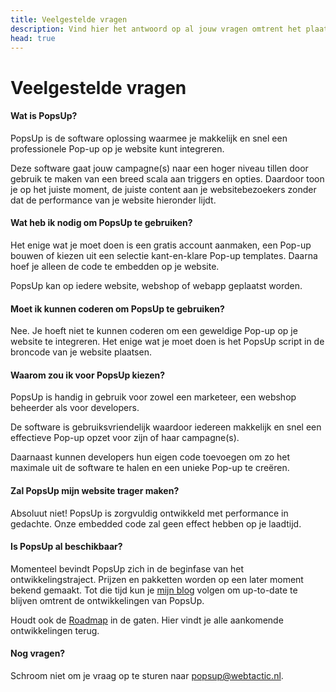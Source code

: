 ```yaml
---
title: Veelgestelde vragen
description: Vind hier het antwoord op al jouw vragen omtrent het plaatsen van een Pop-up met onze software
head: true
---
```


# Veelgestelde vragen

#### Wat is PopsUp?

PopsUp is de software oplossing waarmee je makkelijk en snel een professionele Pop-up op je website kunt integreren.

Deze software gaat jouw campagne(s) naar een hoger niveau tillen door gebruik te maken van een breed scala aan triggers en opties. Daardoor toon je op het juiste moment, de juiste content aan je websitebezoekers zonder dat de performance van je website hieronder lijdt.

#### Wat heb ik nodig om PopsUp te gebruiken?

Het enige wat je moet doen is een gratis account aanmaken, een Pop-up bouwen of kiezen uit een selectie kant-en-klare Pop-up templates. Daarna hoef je alleen de code te embedden op je website.

PopsUp kan op iedere website, webshop of webapp geplaatst worden.

#### Moet ik kunnen coderen om PopsUp te gebruiken?

Nee. Je hoeft niet te kunnen coderen om een geweldige Pop-up op je website te integreren. Het enige wat je moet doen is het PopsUp script in de broncode van je website plaatsen.

#### Waarom zou ik voor PopsUp kiezen?

PopsUp is handig in gebruik voor zowel een marketeer, een webshop beheerder als voor developers.

De software is gebruiksvriendelijk waardoor iedereen makkelijk en snel een effectieve Pop-up opzet voor zijn of haar campagne(s).

Daarnaast kunnen developers hun eigen code toevoegen om zo het maximale uit de software te halen en een unieke Pop-up te creëren.

#### Zal PopsUp mijn website trager maken?

Absoluut niet! PopsUp is zorgvuldig ontwikkeld met performance in gedachte. Onze embedded code zal geen effect hebben op je laadtijd.

#### Is PopsUp al beschikbaar?

Momenteel bevindt PopsUp zich in de beginfase van het ontwikkelingstraject. Prijzen en pakketten worden op een later moment bekend gemaakt. Tot die tijd kun je [mijn blog](/blog) volgen om up-to-date te blijven omtrent de ontwikkelingen van PopsUp.

Houdt ook de [Roadmap](/roadmap) in de gaten. Hier vindt je alle aankomende ontwikkelingen terug.

#### Nog vragen?

Schroom niet om je vraag op te sturen naar [popsup@webtactic.nl](mailto:popsup@webtactic.nl "Stuur een mail naar popsup@webtactic.nl").
